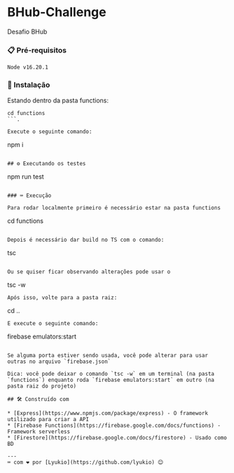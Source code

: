 # BHub-Challenge

Desafio BHub

### 📋 Pré-requisitos

```
Node v16.20.1
```

### 🔧 Instalação

Estando dentro da pasta functions:
```
cd functions
```.

Execute o seguinte comando:

```
npm i
```

## ⚙️ Executando os testes

```
npm run test
```

### ⌨️ Execução

Para rodar localmente primeiro é necessário estar na pasta functions
```
cd functions
```

Depois é necessário dar build no TS com o comando:

```
tsc
```

Ou se quiser ficar observando alterações pode usar o

```
tsc -w
```
Após isso, volte para a pasta raiz:
```
cd ..
```
E execute o seguinte comando:
```
firebase emulators:start
```

Se alguma porta estiver sendo usada, você pode alterar para usar outras no arquivo `firebase.json`

Dica: você pode deixar o comando `tsc -w` em um terminal (na pasta `functions`) enquanto roda `firebase emulators:start` em outro (na pasta raiz do projeto)

## 🛠️ Construído com

* [Express](https://www.npmjs.com/package/express) - O framework utilizado para criar a API
* [Firebase Functions](https://firebase.google.com/docs/functions) - Framework serverless
* [Firestore](https://firebase.google.com/docs/firestore) - Usado como BD

---
⌨️ com ❤️ por [Lyukio](https://github.com/lyukio) 😊